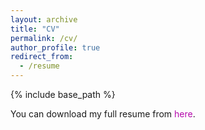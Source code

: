```yaml
---
layout: archive
title: "CV"
permalink: /cv/
author_profile: true
redirect_from:
  - /resume
---
```


{% include base_path %}

You can download my full resume from <a href="https://drive.google.com/file/d/14iMOOUQ5PDEduIXCQbqLYP7Npl2U9Fg6/view?usp=sharing" target="\_blank" style="color: #B509AC; text-decoration:none">here</a>.


